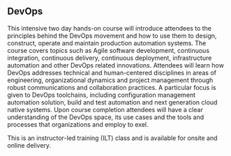 ## DevOps

This intensive two day hands-on course will introduce attendees to the principles behind the DevOps movement and how to use them to design, construct, operate and maintain production automation systems. The course covers topics such as Agile software development, continuous integration, continuous delivery, continuous deployment, infrastructure automation and other DevOps related innovations. Attendees will learn how DevOps addresses technical and human-centered disciplines in areas of engineering, organizational dynamics and project management through robust communications and collaboration practices. A particular focus is given to DevOps toolchains, including configuration management automation solution, build and test automation and next generation cloud native systems. Upon course completion attendees will have a clear understanding of the DevOps space, its use cases and the tools and processes that organizations and employ to exel.

This is an instructor-led training (ILT) class and is available for onsite and online delivery.
